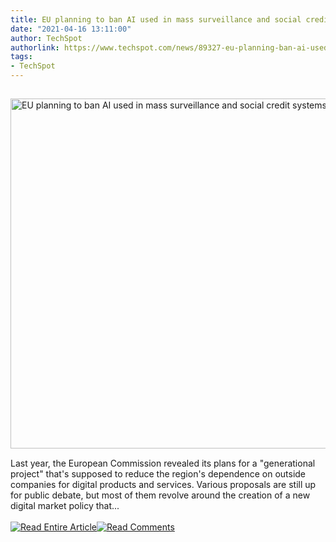 ```yaml
---
title: EU planning to ban AI used in mass surveillance and social credit systems
date: "2021-04-16 13:11:00"
author: TechSpot
authorlink: https://www.techspot.com/news/89327-eu-planning-ban-ai-used-mass-surveillance-social.html
tags:
- TechSpot
---
```

<a href="https://www.techspot.com/news/89327-eu-planning-ban-ai-used-mass-surveillance-social.html" target="_blank"><img src="https://static.techspot.com/images2/news/ts3_thumbs/2020/11/2020-11-10-ts3_thumbs-1c2.jpg" width="800" height="560" style="padding: 15px 0" title="EU planning to ban AI used in mass surveillance and social credit systems" /></a><br />Last year, the European Commission revealed its plans for a "generational project" that's supposed to reduce the region's dependence on outside companies for digital products and services. Various proposals are still up for public debate, but most of them revolve around the creation of a new digital market policy that...<br /><br /><a href="https://www.techspot.com/news/89327-eu-planning-ban-ai-used-mass-surveillance-social.html"><img src="https://static.techspot.com/images/rss/rss_buttons_01.png" border="0" alt="Read Entire Article" /></a><a href="https://www.techspot.com/news/89327-eu-planning-ban-ai-used-mass-surveillance-social.html#comments"><img src="https://static.techspot.com/images/rss/rss_buttons_02.png" border="0" alt="Read Comments" /></a><br /><br />